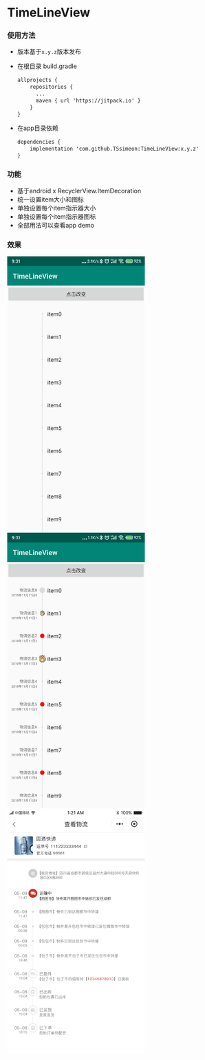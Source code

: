 # TimeLineView

### 使用方法
  * 版本基于`x.y.z`版本发布
  * 在根目录 build.gradle

        allprojects {
            repositories {
              ...
              maven { url 'https://jitpack.io' }
            }
        }


  * 在app目录依赖

        dependencies {
            implementation 'com.github.TSsimeon:TimeLineView:x.y.z'
        }


### 功能
 * 基于android x RecyclerView.ItemDecoration
 * 统一设置item大小和图标
 * 单独设置每个item指示器大小
 * 单独设置每个item指示器图标
 * 全部用法可以查看app demo

### 效果
<img src="https://github.com/TSsimeon/TimeLineView/blob/master/img/img1.jpg" width="320" /> 
<img src="https://github.com/TSsimeon/TimeLineView/blob/master/img/img2.jpg"  width="320"/>  
<img src="https://github.com/TSsimeon/TimeLineView/blob/master/img/img3.png"  width="320"/>